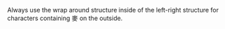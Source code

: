 Always use the wrap around structure inside of the left-right structure for characters containing 麥 on the outside.
